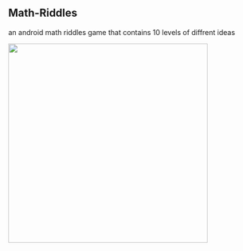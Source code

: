 ## Math-Riddles
an android math riddles game that contains 10 levels of diffrent ideas 

 <image width=400 src="https://user-images.githubusercontent.com/40776441/73390602-196dfc00-42df-11ea-8f31-74434f19aeb9.jpg"/>









